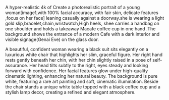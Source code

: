 A hyper-realistic 4k of Create a photorealistic portrait of a young woman[image1,with 100% facial accuracy, with fair skin, delicate features ,focus on her face] leaning casually against a doorway.she is wearing a light gold slip,bracelet,chain,wristwatch,High heels,
shee carries a handbag on one shoulder and holds a takeaway Macafe coffee cup in one hand .The background shows the entrance of a modern Cafe with a dark interior and visible signage(Genai Eve) on the glass door.


A beautiful, confident woman wearing a black suit sits elegantly on a luxurious white chair that highlights her slim, graceful figure. 
Her right hand rests gently beneath her chin, with her chin slightly raised in a pose of self-assurance. 
Her head tilts subtly to the right, eyes steady and looking forward with confidence. Her facial features glow under high-quality cinematic lighting, enhancing her natural beauty. The background is pure white, featuring a rare art painting and soft, cinematic illumination. 
Beside the chair stands a unique white table topped with a black coffee cup and a stylish lamp decor, creating a refined and elegant atmosphere.
